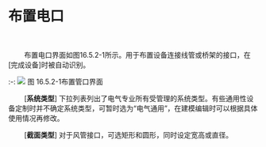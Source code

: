 #  布置电口
<br/>

&emsp;&emsp; 布置电口界面如图16.5.2\-1所示。用于布置设备连接线管或桥架的接口，在\[完成设备\]时被自动识别。

:-: ![](images/16.5.2.1.png)
图 16.5.2\-1布置管口界面

&emsp;&emsp; \[**系统类型**\] 下拉列表列出了电气专业所有受管理的系统类型。有些通用性设备定制时并不确定系统类型，可暂时选为“电气通用”，在建模编辑时可以根据具体使用情况再修改。

&emsp;&emsp; \[**截面类型**\] 对于风管接口，可选矩形和圆形，同时设定宽高或直径。